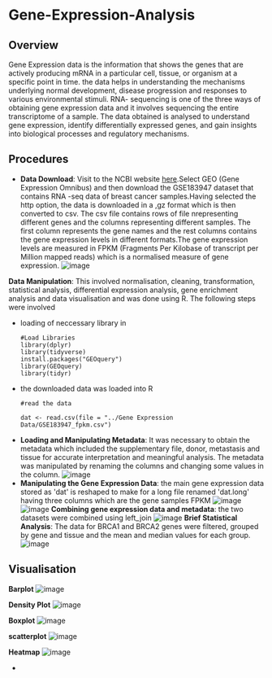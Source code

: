 # Gene-Expression-Analysis
## Overview
Gene Expression data is the information that shows the genes that are actively producing mRNA in a particular cell, tissue, or organism at a specific point in time. the data helps in understanding the mechanisms underlying normal development, disease progression and responses to various environmental stimuli. RNA- sequencing is one of the three ways of obtaining gene expression data and it involves sequencing the entire transcriptome of a sample. The data obtained is analysed to understand gene expression, identify differentially expressed genes, and gain insights into biological processes and regulatory mechanisms.


## Procedures
- **Data Download**: Visit to the NCBI website [here](ncbi.nim.nih.gov).Select GEO (Gene Expression Omnibus) and then download the GSE183947 dataset that contains RNA -seq data of breast cancer samples.Having selected the http option, the data is downloaded in a ,gz format which is then converted to csv. The csv file contains rows of file nrepresenting different genes and the columns representing different samples. The first column represents the gene names and the rest columns contains the gene expression levels in different formats.The gene expression levels are measured in FPKM (Fragments Per Kilobase of transcript per Million mapped reads) which is a normalised measure of gene expression. ![image](https://github.com/user-attachments/assets/8548e693-b6e6-4060-9b5a-52e35f44a377)

**Data Manipulation**: This involved normalisation,  cleaning, transformation, statistical analysis, differential expression analysis, gene enrichment analysis and data visualisation and was done using R. The following steps were involved
- loading of neccessary library in 
  ~~~
  #Load Libraries
  library(dplyr)
  library(tidyverse)
  install.packages("GEOquery")
  library(GEOquery)
  library(tidyr)
- the downloaded data was loaded into R
  ~~~~
  #read the data

  dat <- read.csv(file = "../Gene Expression Data/GSE183947_fpkm.csv")

- **Loading and Manipulating Metadata**: It was necessary to obtain the metadata which included the supplementary file, donor, metastasis and tissue for accurate interpretation and meaningful analysis. The metadata was manipulated by renaming the columns and changing some values in the column.
  ![image](https://github.com/user-attachments/assets/26782f4e-8265-47b3-914a-ab823a50bfab)
- **Manipulating the Gene Expression Data**: the main gene expression data stored as 'dat' is reshaped to make for  a long file renamed 'dat.long' having three columns which are the gene  samples FPKM
![image](https://github.com/user-attachments/assets/2eb5bfa2-1f07-4185-926e-ca408e917b6a)
![image](https://github.com/user-attachments/assets/057e1f95-5ae6-4788-bf5f-f60b11d30433)
**Combining gene expression data and metadata**: the two datasets were combined using left_join
![image](https://github.com/user-attachments/assets/ec92d29f-fb5c-4659-9f9b-1153d4fd62e4)
  **Brief Statistical Analysis**: The data for BRCA1 and BRCA2 genes were filtered, grouped by gene and tissue and the mean and median values for each group.
![image](https://github.com/user-attachments/assets/09f47fb1-5f9d-4df4-80aa-4c1a4d550f93)

## Visualisation
**Barplot**
![image](https://github.com/user-attachments/assets/6be4f38b-74b0-49e5-8253-4faa48fa63a6)

**Density Plot**
![image](https://github.com/user-attachments/assets/5eff55ae-e0a8-43c5-bf39-5f851e45f9fe)

**Boxplot**
![image](https://github.com/user-attachments/assets/d63c7da1-3b7e-4c00-a6df-3bce789c85c0)

**scatterplot**
![image](https://github.com/user-attachments/assets/aefaa11e-53ad-4079-90f3-446f14e4e429)

**Heatmap**
![image](https://github.com/user-attachments/assets/c455a2ab-1321-49cd-b331-b3ea09c7ed10)










- 

